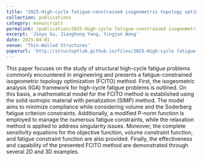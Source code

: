 ```yaml
---
title: "2025-High-cycle fatigue-constrained isogeometric topology optimization"
collection: publications
category: manuscripts
permalink: /publication/2025-High-cycle fatigue-constrained isogeometric topology optimization
excerpt: 'Jinyu Gu, Jianghong Yang, Yingjun Wang'
date: 2025-04-01
venue: 'Thin-Walled Structures'
paperurl: 'http://structoptlab.github.io/files/2025-High-cycle fatigue-constrained isogeometric topology optimization.pdf'
---
```

This paper focuses on the study of structural high-cycle fatigue problems commonly encountered in engineering and presents a fatigue-constrained isogeometric topology optimization (FCITO) method. First, the isogeometric analysis (IGA) framework for high-cycle fatigue problems is outlined. On this basis, a mathematical model for the FCITO method is established using the solid isotropic material with penalization (SIMP) method. The model aims to minimize compliance while considering volume and the Soderberg fatigue criterion constraints. Additionally, a modified P-norm function is employed to manage the numerous fatigue constraints, while the relaxation method is applied to address singularity issues. Moreover, the complete sensitivity equations for the objective function, volume constraint function, and fatigue constraint function are also provided. Finally, the effectiveness and capability of the presented FCITO method are demonstrated through several 2D and 3D examples.
